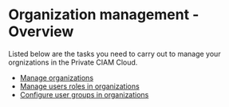 # Organization management - Overview

Listed below are the tasks you need to carry out to manage your orgnizations in the Private CIAM Cloud.

-   [Manage organizations](../../../guides/b2b-org-management/manage-organizations)
-   [Manage users roles in organizations](../../../guides/b2b-org-management/manage-org-user-roles)
-   [Configure user groups in organizations](../../../guides/b2b-org-management/manage-org-user-groups)